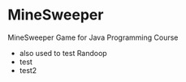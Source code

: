 # MineSweeper
MineSweeper Game for Java Programming Course

- also used to test Randoop
- test
- test2



